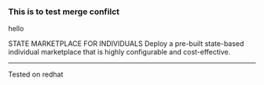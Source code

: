 ### This is to test merge confilct

hello
 
 
STATE MARKETPLACE FOR INDIVIDUALS
Deploy a pre-built state-based individual marketplace that is highly configurable and cost-effective.

******

Tested on redhat


